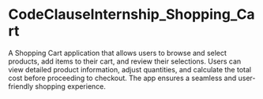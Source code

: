 # CodeClauseInternship_Shopping_Cart
 A Shopping Cart application that allows users to browse and select products, add items to their cart, and review their selections. Users can view detailed product information, adjust quantities, and calculate the total cost before proceeding to checkout. The app ensures a seamless and user-friendly shopping experience.
